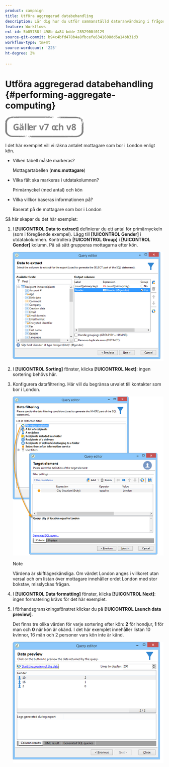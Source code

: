 ```yaml
---
product: campaign
title: Utföra aggregerad databehandling
description: Lär dig hur du utför sammanställd datoranvändning i frågor
feature: Workflows
exl-id: 5b05788f-498b-4a84-bdde-2852900f0129
source-git-commit: b94c4bfd478b4a8fbcefe6341608dd6a14bb31d3
workflow-type: tm+mt
source-wordcount: '225'
ht-degree: 2%

---
```


# Utföra aggregerad databehandling {#performing-aggregate-computing}

![](../../assets/common.svg)

I det här exemplet vill vi räkna antalet mottagare som bor i London enligt kön.

* Vilken tabell måste markeras?

   Mottagartabellen (**nms:mottagare**)

* Vilka fält ska markeras i utdatakolumnen?

   Primärnyckel (med antal) och kön

* Vilka villkor baseras informationen på?

   Baserat på de mottagare som bor i London

Så här skapar du det här exemplet:

1. I **[!UICONTROL Data to extract]** definierar du ett antal för primärnyckeln (som i föregående exempel). Lägg till **[!UICONTROL Gender]** i utdatakolumnen. Kontrollera **[!UICONTROL Group]** i **[!UICONTROL Gender]** kolumn. På så sätt grupperas mottagarna efter kön.

   ![](assets/query_editor_nveau_27.png)

1. I **[!UICONTROL Sorting]** fönster, klicka **[!UICONTROL Next]**: ingen sortering behövs här.
1. Konfigurera datafiltrering. Här vill du begränsa urvalet till kontakter som bor i London.

   ![](assets/query_editor_22.png)

   >[!NOTE]
   >
   >Värdena är skiftlägeskänsliga. Om värdet London anges i villkoret utan versal och om listan över mottagare innehåller ordet London med stor bokstav, misslyckas frågan.

1. I **[!UICONTROL Data formatting]** fönster, klicka **[!UICONTROL Next]**: ingen formatering krävs för det här exemplet.
1. I förhandsgranskningsfönstret klickar du på **[!UICONTROL Launch data preview]**.

   Det finns tre olika värden för varje sortering efter kön: **2** för hondjur, **1** för man och **0** när kön är okänd. I det här exemplet innehåller listan 10 kvinnor, 16 män och 2 personer vars kön inte är känd.

   ![](assets/query_editor_agregat_04.png)
